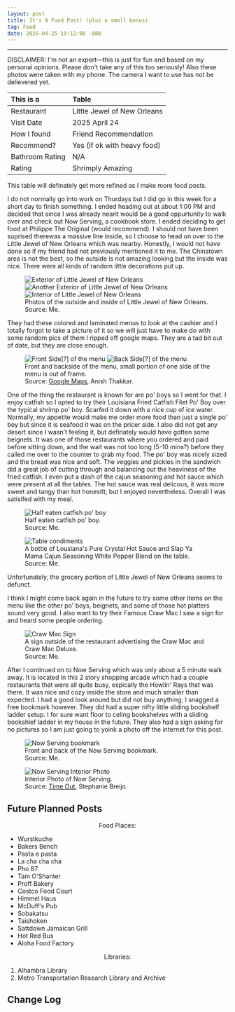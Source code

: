 ```yaml
---
layout: post
title: It's A Food Post! (plus a small bonus)
tag: Food
date: 2025-04-25 19:12:00 -800
---
```

---
<link rel="stylesheet" href="/Library-Website/css/list-flex.css">

DISCLAIMER: I'm not an expert—this is just for fun and based on my personal opinions. Please don't take any of this too seriously! Also these photos were taken with my phone. The camera I want to use has not be delievered yet.

|This is a        | Table                       |
| :---------      | :--------                   |
| Restaurant      | Little Jewel of New Orleans |
| Visit Date      | 2025 April 24               |
| How I found     | Friend Recommendation       |
| Recommend?      | Yes (if ok with heavy food) |
| Bathroom Rating | N/A                         |
| Rating          | Shrimply Amazing            |

This table will definately get more refined as I make more food posts. 

I do not normally go into work on Thurdays but I did go in this week for a short day to finish something. I ended heading out at about 1:00 PM and decided that since I was already nearit would be a good oppurtunity to walk over and check out Now Serving, a cookbook store. I ended deciding to get food at Philippe The Original (would recommend). I should not have been suprised therewas a massive line inside, so I choose to head on over to the Little Jewel of New Orleans which was nearby. Honestly, I would not have done so if my friend had not previously mentioned it to me. The Chinatown area is not the best, so the outside is not amazing looking but the inside was nice. There were all kinds of random little decorations put up.

<figure>
  <img src="/Library-Website/images/posts/2025-04-25-It's-A-Food-Post/2025-04-24-Toby-Little-Jewel-New-Orleans-Exterior.png" alt="Exterior of Little Jewel of New Orleans">
  <img src="/Library-Website/images/posts/2025-04-25-It's-A-Food-Post/2025-04-24-Toby-Little-Jewel-New-Orleans-Exterior-Part-2.png" alt="Another Exterior of Little Jewel of New Orleans">
  <img src="/Library-Website/images/posts/2025-04-25-It's-A-Food-Post/2025-04-24-Toby-Little-Jewel-New-Orleans-Interior.png" alt="Interior of Little Jewel of New Orleans">
  <figcaption>Photos of the outside and inside of Little Jewel of New Orleans.<br> Source: Me.</figcaption>
</figure>

They had these colored and laminated menus to look at the cashier and I totally forgot to take a picture of it so we will just have to make do with some random pics of them I ripped off google maps. They are a tad bit out of date, but they are close enough.

<figure>
  <img src="/Library-Website/images/posts/2025-04-25-It's-A-Food-Post/2025-12-Google-Maps-Anish-Thakkar-Little-Jewel-New-Orleans-Menu-Side-A.jpg" alt="Front Side[?] of the menu">
  <img src="/Library-Website/images/posts/2025-04-25-It's-A-Food-Post/2025-12-Google-Maps-Anish-Thakkar-Little-Jewel-New-Orleans-Menu-Side-B.jpg" alt="Back Side[?] of the menu">
  <figcaption>Front and backside of the menu, small portion of one side of the menu is out of frame.<br> Source: <a href="https://www.google.com/maps/contrib/100632513839405797964/">Google Maps</a>, Anish Thakkar.</figcaption>
</figure>

One of the thing the restaurant is known for are po' boys so I went for that. I enjoy catfish so I opted to try their Louisiana Fried Catfish Filet Po' Boy over the typical shrimp po' boy. Scarfed it down with a nice cup of ice water. Normally, my appetite would make me order more food than just a single po' boy but since it is seafood it was on the pricer side. I also did not get any desert since I wasn't feeling it, but definately would have gotten some beignets. It was one of those restaurants where you ordered and paid before sitting down, and the wait was not too long (5-10 mins?) before they called me over to the counter to grab my food. The po' boy was nicely sized and the bread was nice and soft. The veggies and pickles in the sandwich did a great job of cutting through and balancing out the heaviness of the fried catfish. I even put a dash of the cajun seasoning and hot sauce which were present at all the tables. The hot sauce was real delicous, it was more sweet and tangy than hot honestlt, but I enjoyed nevertheless. Overall I was satisifed with my meal. 

<figure>
  <img src="/Library-Website/images/posts/2025-04-25-It's-A-Food-Post/2025-04-24-Toby-Little-Jewel-New-Orleans-Catfish-Po.png" alt="Half eaten catfish po' boy">
  <figcaption>Half eaten catfish po' boy.<br>Source: Me.</figcaption>
</figure>
<figure>
  <img src="/Library-Website/images/posts/2025-04-25-It's-A-Food-Post/2025-04-24-Toby-Little-Jewel-New-Orleans-Condiments.png" alt="Table condiments">
  <figcaption>A bottle of Lousiana's Pure Crystal Hot Sauce and Slap Ya Mama Cajun Seasoning White Pepper Blend on the table.<br>Source: Me.</figcaption>
</figure>

Unfortunately, the grocery portion of Little Jewel of New Orleans seems to defunct.

I think I might come back again in the future to try some other items on the menu like the other po' boys, beignets, and some of those hot platters sound very good. I also want to try their Famous Craw Mac I saw a sign for and heard some people ordering. 

<figure>
  <img src="/Library-Website/images/posts/2025-04-25-It's-A-Food-Post/2025-04-24-Toby-Little-Jewel-New-Orleans-Crawmac-Sign.png" alt="Craw Mac Sign">
  <figcaption>A sign outside of the restaurant advertising the Craw Mac and Craw Mac Deluxe.<br>Source: Me.</figcaption>
</figure>

After I continued on to Now Serving which was only about a 5 minute walk away. It is located in this 2 story shopping arcade which had a couple restaurants that were all quite busy, espically the Howlin' Rays that was there. It was nice and cozy inside the store and much smaller than expected. I had a good look around but did not buy anything; I snagged a free bookmark however. They did had a super nifty little sliding bookshelf ladder setup. I for sure want floor to celing bookshelves with a sliding bookshlef ladder in my house in the future. They also had a sign asking for no pictures so I am just going to yoink a photo off the internet for this post. 

<figure>
  <img src="/Library-Website/images/posts/2025-04-25-It's-A-Food-Post/2025-Now-Serving-Bookmark.jpg" alt="Now Serving bookmark">
  <figcaption>Front and back of the Now Serving bookmark.<br>Source: Me.</figcaption>
</figure>
<figure>
  <img src="/Library-Website/images/posts/2025-04-25-It's-A-Food-Post/2017-10-18-Stephanie-Breijo-Time-Out-Now-Serving-LA-Interior.png" alt="Now Serving Interior Photo">
  <figcaption>Interior Photo of Now Serving.<br>Source: <a href="https://www.timeout.com/los-angeles/shopping/now-serving">Time Out</a>, Stephanie Breijo.</figcaption>
</figure>

<h2>Future Planned Posts</h2>

<div class="list-container">
  <p style="text-align: center;">Food Places:</p>
  <ul>
    <li>Wurstkuche</li>
    <li>Bakers Bench</li>
    <li>Pasta e pasta</li>
    <li>La cha cha cha</li>
    <li>Pho 87</li>
    <li>Tam O'Shanter</li>
    <li>Proff Bakery</li>
    <li>Costco Food Court</li>
    <li>Himmel Haus</li>
    <li>McDuff's Pub</li>
    <li>Sobakatsu</li>
    <li>Taishoken</li>
    <li>Sattdown Jamaican Grill</li>
    <li>Hot Red Bus</li>
    <li>Aloha Food Factory</li>
  </ul>
  
  <p style="text-align: center;">Libraries:</p>
  <ol>
    <li>Alhambra Library</li>
    <li>Metro Transportation Research Library and Archive</li>
  </ol>
</div>

<h2>Change Log</h2>
